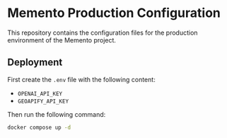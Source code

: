 # Memento Production Configuration

This repository contains the configuration files for the production environment of the Memento project.

## Deployment

First create the `.env` file with the following content:

- `OPENAI_API_KEY`
- `GEOAPIFY_API_KEY`

Then run the following command:

```bash
docker compose up -d
```
